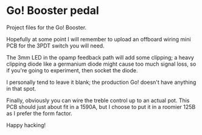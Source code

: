 # Go! Booster pedal

Project files for the Go! Booster.

Hopefully at some point I will remember to upload an offboard wiring mini PCB for the 3PDT switch you will need.

The 3mm LED in the opamp feedback path will add some clipping; a heavy clipping diode like a germanium diode might cause too much signal loss, so if you're going to experiment, then socket the diode.

I personally tend to leave it blank; the production Go! doesn't have anything in that spot.

Finally, obviously you can wire the treble control up to an actual pot. This PCB should just about fit in a 1590A, but I choose to put it in a roomier 125B as I prefer the form factor.

Happy hacking!
